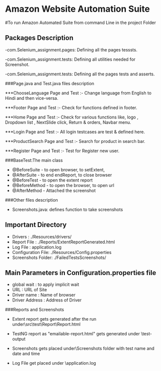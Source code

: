 # Amazon Website Automation Suite

#To run Amazon Automated Suite from command Line in the project Folder


## Packages Description

-com.Selenium_assignment.pages: Defining all the pages tesssts.

-com.Selenium_assignment.tests: Defining all utilities needed for Screenshot.

-com.Selenium_assignment.tests: Defining all the pages tests and asserts.

###Page.java and Test.java files description

***ChooseLanguage Page and Test :- Change language from English to Hindi and then vice-versa.

***Footer Page and Test :- Check for functions defined in footer.

***Home Page and Test :-  Check for  various functions like, logo , Dropdown list , NextSlide click, Return & orders, 
                          Navbar menu.
                          
***Login Page and Test :- All login testcases are test & defined here.

***ProductSearch Page and Test :- Search for product in search bar.

***Register Page and Test :- Test for Register new user.


###BaseTest:The main class 
- @BeforeSuite - to open browser, to setExtent,
- @AfterSuite - to end endReport, to close browser
- @BeforeTest - to open the extent report
- @BeforeMethod - to open the browser, to open url
- @AfterMethod - Attached the screenshot


###Other files description

- Screenshots.java: defines function to take screenshots


## Important Directory

- Drivers : ./Resources/drivers/
- Report File : ./Reports/ExtentReportGenerated.html
- Log File : application.log
- Configuration File: ./Resources/Config.properties
- Screenshots Folder: ./FailedTestsScreenshots/


## Main Parameters in Configuration.properties file
- global wait : to apply implicit wait
- URL : URL of Site
- Driver name : Name of browser
- Driver Address : Address of Driver



###Reports and Screenshots

- Extent report gets generated after the run under\src\test\Report\Report.html

- TestNG report as "emailable-report.html" gets generated under \test-output

- Screenshots gets placed under\Screenshots folder with test name and date and time

- Log File get placed under \application.log
